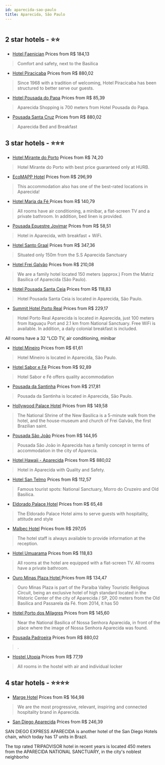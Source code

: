 ```yaml
---
id: aparecida-sao-paulo
title: Aparecida, São Paulo
---
```


<center><img src="https://static.hotelurbano.com/reservas/prod0/13/13585/5eb1a01defa28_hotel-mirante-do-porto.jpg" alt="" /></center>


##  2 star hotels - ⭐️⭐️

-    [Hotel Faenician](https://us.hurb.com/hotels/aparecida/hotel-faenician-3338?cmp=18055) Prices from R$ 184,13
   > Comfort and safety, next to the Basilica
-    [Hotel Piracicaba](https://us.hurb.com/hotels/aparecida/hotel-piracicaba-5816?cmp=18055) Prices from R$ 880,02
   > Since 1968 with a tradition of welcoming, Hotel Piracicaba has been structured to better serve our guests.
-    [Hotel Pousada do Papa](https://us.hurb.com/hotels/aparecida/hotel-pousada-do-papa-7838?cmp=18055) Prices from R$ 85,39
   > Aparecida Shopping is 700 meters from Hotel Pousada do Papa.
-    [Pousada Santa Cruz](https://us.hurb.com/hotels/aparecida/pousada-santa-cruz-6846?cmp=18055) Prices from R$ 880,02
   > Aparecida Bed and Breakfast

##  3 star hotels - ⭐️⭐️⭐️

-    [Hotel Mirante do Porto](https://us.hurb.com/hotels/aparecida/hotel-mirante-do-porto-13585?cmp=18055) Prices from R$ 74,20
   > Hotel Mirante do Porto with best price guaranteed only at HURB.
-    [EcoMAPP Hotel](https://us.hurb.com/hotels/aparecida/ecomapp-hotel-10254?cmp=18055) Prices from R$ 296,99
   > This accommodation also has one of the best-rated locations in Aparecida!
-    [Hotel Maria da Fé ](https://us.hurb.com/hotels/aparecida/hotel-maria-da-fe-17143?cmp=18055) Prices from R$ 140,79
   > All rooms have air conditioning, a minibar, a flat-screen TV and a private bathroom. In addition, bed linen is provided.
-    [Pousada Equestre Jovimar](https://us.hurb.com/hotels/aparecida/pousada-equestre-jovimar-906?cmp=18055) Prices from R$ 58,51
   > Hotel in Aparecida, with breakfast + WiFi.
-    [Hotel Santo Graal](https://us.hurb.com/hotels/aparecida/hotel-santo-graal-3090?cmp=18055) Prices from R$ 347,36
   > Situated only 150m from the S.S Aparecida Sanctuary
-    [Hotel Frei Galvão](https://us.hurb.com/hotels/aparecida/hotel-frei-galvao-9737?cmp=18055) Prices from R$ 210,08
   > We are a family hotel located 150 meters (approx.) From the Matriz Basilica of Aparecida (São Paulo).
-    [Hotel Pousada Santa Ceia](https://us.hurb.com/hotels/aparecida/hotel-pousada-santa-ceia-18064?cmp=18055) Prices from R$ 118,83
   > Hotel Pousada Santa Ceia is located in Aparecida, São Paulo.
-    [Summit Hotel Porto Real](https://us.hurb.com/hotels/aparecida/summit-hotel-porto-real-OMN-7577?cmp=18055) Prices from R$ 229,17
   > Hotel Porto Real Aparecida is located in Aparecida, just 100 meters from Itaguaçu Port and 2.1 km from National Sanctuary. Free WiFi is available. In addition, a daily colonial breakfast is included.All rooms have a 32 "LCD TV, air conditioning, minibar
-    [Hotel Mineiro](https://us.hurb.com/hotels/aparecida/hotel-mineiro-18208?cmp=18055) Prices from R$ 61,61
   > Hotel Mineiro is located in Aparecida, São Paulo.
-    [Hotel Sabor e Fé](https://us.hurb.com/hotels/aparecida/hotel-sabor-e-fe-9257?cmp=18055) Prices from R$ 92,89
   > Hotel Sabor e Fé offers quality accommodation
-    [Pousada da Santinha](https://us.hurb.com/hotels/aparecida/pousada-da-santinha-17952?cmp=18055) Prices from R$ 217,81
   > Pousada da Santinha is located in Aparecida, São Paulo.
-    [Hollywood Palace Hotel](https://us.hurb.com/hotels/aparecida/hollywood-palace-hotel-10307?cmp=18055) Prices from R$ 149,58
   > The National Shrine of the New Basilica is a 5-minute walk from the hotel, and the house-museum and church of Frei Galvão, the first Brazilian saint.
-    [Pousada São João](https://us.hurb.com/hotels/aparecida/pousada-10152?cmp=18055) Prices from R$ 144,95
   > Pousada São João in Aparecida has a family concept in terms of accommodation in the city of Aparecia.
-    [Hotel Hawaii - Aparecida](https://us.hurb.com/hotels/aparecida/hotel-hawaii12570-4862?cmp=18055) Prices from R$ 880,02
   > Hotel in Aparecida with Quality and Safety.
-    [Hotel San Telmo](https://us.hurb.com/hotels/aparecida/hotel-san-telmo-10201?cmp=18055) Prices from R$ 112,57
   > Famous tourist spots: National Sanctuary, Morro do Cruzeiro and Old Basilica.
-    [Eldorado Palace Hotel](https://us.hurb.com/hotels/aparecida/eldorado-palace-hotel-5744?cmp=18055) Prices from R$ 65,48
   > The Eldorado Palace Hotel aims to serve guests with hospitality, attitude and style
-    [Malbec Hotel](https://us.hurb.com/hotels/aparecida/malbec-hotel-17560?cmp=18055) Prices from R$ 297,05
   > The hotel staff is always available to provide information at the reception.
-    [Hotel Umuarama](https://us.hurb.com/hotels/aparecida/hotel-umuarama-11662?cmp=18055) Prices from R$ 118,83
   > All rooms at the hotel are equipped with a flat-screen TV. All rooms have a private bathroom.
-    [Ouro Minas Plaza Hotel ](https://us.hurb.com/hotels/aparecida/ouro-minas-plaza-hotel-OMN-9984?cmp=18055) Prices from R$ 134,47
   > Ouro Minas Plaza is part of the Paraíba Valley Touristic Religious Circuit, being an exclusive hotel of high standard located in the Historic Center of the city of Aparecida / SP, 200 meters from the Old Basilica and Passarela da Fé. from 2014, it has 50 
-    [Hotel Porto dos Milagres](https://us.hurb.com/hotels/aparecida/hotel-porto-dos-milagres-5725?cmp=18055) Prices from R$ 145,60
   > Near the National Basilica of Nossa Senhora Aparecida, in front of the place where the image of Nossa Senhora Aparecida was found.
-    [Pousada Padroeira](https://us.hurb.com/hotels/aparecida/pousada-padroeira-6077?cmp=18055) Prices from R$ 880,02
   > .
-    [Hostel Utopia](https://us.hurb.com/hotels/aparecida/hostel-utopia-10587?cmp=18055) Prices from R$ 77,19
   > All rooms in the hostel with air and individual locker

##  4 star hotels - ⭐️⭐️⭐️⭐️

-    [Marge Hotel](https://us.hurb.com/hotels/aparecida/marge-hotel-16926?cmp=18055) Prices from R$ 164,98
   > We are the most progressive, relevant, inspiring and connected hospitality brand in Aparecida.
-    [San Diego Aparecida](https://us.hurb.com/hotels/aparecida/san-diego-aparecida-OMN-6471?cmp=18055) Prices from R$ 246,39
   > SAN DIEGO EXPRESS APARECIDA is another hotel of the San Diego Hotels chain, which today has 17 units in Brazil.The top rated TRIPADVISOR hotel in recent years is located 450 meters from the APARECIDA NATIONAL SANCTUARY, in the city's noblest neighborho
